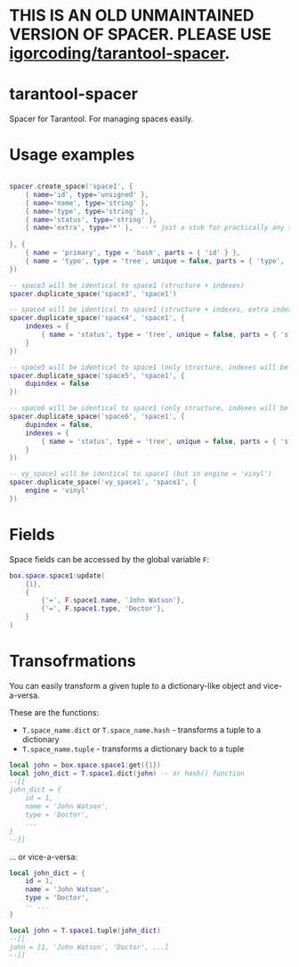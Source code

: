 # THIS IS AN OLD UNMAINTAINED VERSION OF SPACER. PLEASE USE [igorcoding/tarantool-spacer](https://github.com/igorcoding/tarantool-spacer).

# tarantool-spacer
Spacer for Tarantool. For managing spaces easily.

# Usage examples

```lua

spacer.create_space('space1', {
    { name='id', type='unsigned' },
    { name='name', type='string' },
    { name='type', type='string' },
    { name='status', type='string' },
    { name='extra', type='*' },  -- * just a stub for practically any type
    
}, {
    { name = 'primary', type = 'hash', parts = { 'id' } },
    { name = 'type', type = 'tree', unique = false, parts = { 'type', 'status' } },
})

-- space3 will be identical to space1 (structure + indexes)
spacer.duplicate_space('space3', 'space1')

-- space4 will be identical to space1 (structure + indexes, extra indexes will be created)
spacer.duplicate_space('space4', 'space1', {
    indexes = {
        { name = 'status', type = 'tree', unique = false, parts = { 'status' } },
    }
})

-- space5 will be identical to space1 (only structure, indexes will be omitted)
spacer.duplicate_space('space5', 'space1', {
    dupindex = false
})

-- space6 will be identical to space1 (only structure, indexes will be omitted, extra indexes will be created)
spacer.duplicate_space('space6', 'space1', {
    dupindex = false,
    indexes = {
        { name = 'status', type = 'tree', unique = false, parts = { 'status' } },
    }
})

-- vy_space1 will be identical to space1 (but in engine = 'vinyl')
spacer.duplicate_space('vy_space1', 'space1', {
    engine = 'vinyl'
})
```


# Fields

Space fields can be accessed by the global variable `F`:

```lua
box.space.space1:update(
    {1},
    {
        {'=', F.space1.name, 'John Watson'},
        {'=', F.space1.type, 'Doctor'},
    }
)
```


# Transofrmations

You can easily transform a given tuple to a dictionary-like object and vice-a-versa.

These are the functions:
* `T.space_name.dict` or `T.space_name.hash` - transforms a tuple to a dictionary
* `T.space_name.tuple` - transforms a dictionary back to a tuple

```lua
local john = box.space.space1:get({1})
local john_dict = T.space1.dict(john) -- or hash() function
--[[
john_dict = {
    id = 1,
    name = 'John Watson',
    type = 'Doctor',
    ...
}
--]]

```


... or vice-a-versa:

```lua
local john_dict = {
    id = 1,
    name = 'John Watson',
    type = 'Doctor',
    -- ...
}

local john = T.space1.tuple(john_dict)
--[[
john = [1, 'John Watson', 'Doctor', ...]
--]]

```
